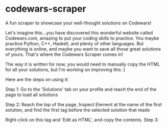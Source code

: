 # codewars-scraper
A fun scraper to showcase your well-thought solutions on Codewars!


Let's imagine this...you have discovered this wonderful website called Codewars.com, amazing to put your coding skills to practice. You maybe practice Python, C++, Haskell, and plenty of other languages. But everything is online, and maybe you want to save all those great solutions of yours. That's where the Codewars Scraper comes in!

The way it is written for now, you would need to manually copy the HTML for all your solutions, but I'm working on improving this :)

Here are the steps on using it:

Step 1: Go to the 'Solutions' tab on your profile and reach the end of the page to load all solutions

Step 2: Reach the top of the page, Inspect Element at the name of the first solution, and find the first tag before the selected solution that reads 

<!---<div class="items-list w-full md:w-2/3 md:pl-4 md:border-l md:flex-grow">---!>
  
Right-click on this tag and 'Edit as HTML', and copy the contents.
  
Step 3:
